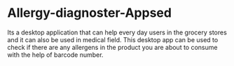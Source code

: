 # Allergy-diagnoster-Appsed 
Its a desktop application that can help every day users in the grocery stores and it can also be used in medical field.
This desktop app can be used to check if there are any allergens in the product you are about to consume with the help of barcode number.
